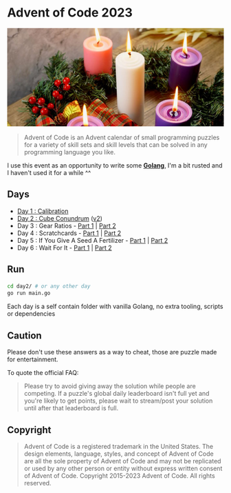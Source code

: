 # Advent of Code 2023

![](./advent-logo.jpg)

> Advent of Code is an Advent calendar of small programming puzzles for a variety of skill sets and skill levels that can be solved in any programming language you like.

I use this event as an opportunity to write some **[Golang](https://go.dev/)**, I'm a bit rusted and I haven't used it for a while ^^

## Days

* [Day 1 : Calibration](./day01/main.go)
* [Day 2 : Cube Conundrum](./day02/main.go) ([v2](./day02/main_v2.go))
* Day 3 : Gear Ratios - [Part 1](./day03/main.go) | [Part 2](./day03/main_part2.go)
* Day 4 : Scratchcards - [Part 1](./day04/main.go) | [Part 2](./day04/main_part2.go)
* Day 5 : If You Give A Seed A Fertilizer - [Part 1](./day05/main.go) | [Part 2](./day05/main_part2.go)
* Day 6 : Wait For It - [Part 1](./day06/main.go) | [Part 2](./day06/main_part2.go)

## Run

```sh
cd day2/ # or any other day
go run main.go
```

Each day is a self contain folder with vanilla Golang, no extra tooling, scripts or dependencies

## Caution

Please don't use these answers as a way to cheat, those are puzzle made for entertainment.

To quote the official FAQ:

> Please try to avoid giving away the solution while people are competing. If a puzzle's global daily leaderboard isn't full yet and you're likely to get points, please wait to stream/post your solution until after that leaderboard is full.

## Copyright

> Advent of Code is a registered trademark in the United States. The design elements, language, styles, and concept of Advent of Code are all the sole property of Advent of Code and may not be replicated or used by any other person or entity without express written consent of Advent of Code. Copyright 2015-2023 Advent of Code. All rights reserved.